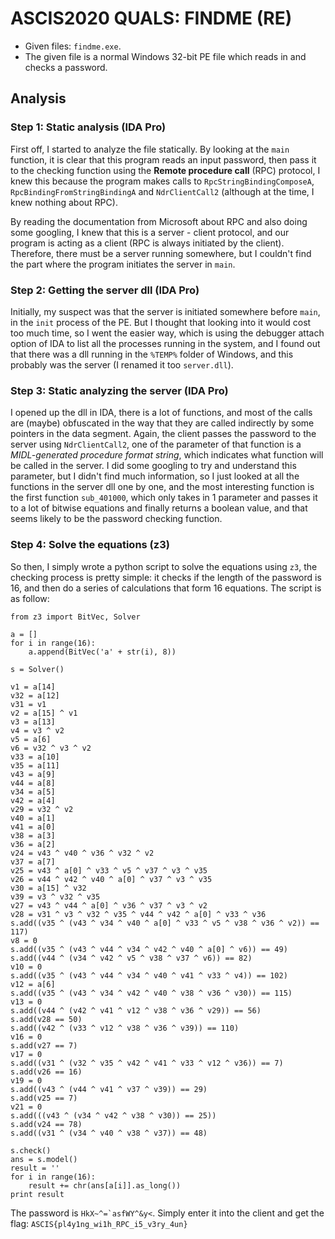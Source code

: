# ASCIS2020 QUALS: FINDME (RE)
- Given files: `findme.exe`.
- The given file is a normal Windows 32-bit PE file which reads in and checks a password.
## Analysis

### Step 1: Static analysis (IDA Pro)
First off, I started to analyze the file statically. By looking at the `main` function, it is clear that this program reads an input password, then pass it to the checking function using the **Remote procedure call** (RPC) protocol, I knew this because the program makes calls to `RpcStringBindingComposeA`, `RpcBindingFromStringBindingA` and `NdrClientCall2` (although at the time, I knew nothing about RPC). 

By reading the documentation from Microsoft about RPC and also doing some googling, I knew that this is a server - client protocol, and our program is acting as a client (RPC is always initiated by the client). Therefore, there must be a server running somewhere, but I couldn't find the part where the program initiates the server in `main`.

### Step 2: Getting the server dll (IDA Pro)
Initially, my suspect was that the server is initiated somewhere before `main`, in the `init` process of the PE. But I thought that looking into it would cost too much time, so I went the easier way, which is using the debugger attach option of IDA to list all the processes running in the system, and I found out that there was a dll running in the `%TEMP%` folder of Windows, and this probably was the server (I renamed it too `server.dll`).

### Step 3: Static analyzing the server (IDA Pro)
I opened up the dll in IDA, there is a lot of functions, and most of the calls are (maybe) obfuscated in the way that they are called indirectly by some pointers in the data segment. Again, the client passes the password to the server using `NdrClientCall2`, one of the parameter of that function is a *MIDL-generated procedure format string*, which indicates what function will be called in the server. I did some googling to try and understand this parameter, but I didn't find much information, so I just looked at all the functions in the server dll one by one, and the most interesting function is the first function `sub_401000`, which only takes in 1 parameter and passes it to a lot of bitwise equations and finally returns a boolean value, and that seems likely to be the password checking function. 

### Step 4: Solve the equations (z3)
So then, I simply wrote a python script to solve the equations using `z3`, the checking process is pretty simple: it checks if the length of the password is 16, and then do a series of calculations that form 16 equations. The script is as follow:
```
from z3 import BitVec, Solver

a = []
for i in range(16):
	a.append(BitVec('a' + str(i), 8))

s = Solver()

v1 = a[14]
v32 = a[12]
v31 = v1
v2 = a[15] ^ v1
v3 = a[13]
v4 = v3 ^ v2
v5 = a[6]
v6 = v32 ^ v3 ^ v2
v33 = a[10]
v35 = a[11]
v43 = a[9]
v44 = a[8]
v34 = a[5]
v42 = a[4]
v29 = v32 ^ v2
v40 = a[1]
v41 = a[0]
v38 = a[3]
v36 = a[2]
v24 = v43 ^ v40 ^ v36 ^ v32 ^ v2
v37 = a[7]
v25 = v43 ^ a[0] ^ v33 ^ v5 ^ v37 ^ v3 ^ v35
v26 = v44 ^ v42 ^ v40 ^ a[0] ^ v37 ^ v3 ^ v35
v30 = a[15] ^ v32
v39 = v3 ^ v32 ^ v35
v27 = v43 ^ v44 ^ a[0] ^ v36 ^ v37 ^ v3 ^ v2
v28 = v31 ^ v3 ^ v32 ^ v35 ^ v44 ^ v42 ^ a[0] ^ v33 ^ v36
s.add((v35 ^ (v43 ^ v34 ^ v40 ^ a[0] ^ v33 ^ v5 ^ v38 ^ v36 ^ v2)) == 117)
v8 = 0
s.add((v35 ^ (v43 ^ v44 ^ v34 ^ v42 ^ v40 ^ a[0] ^ v6)) == 49)
s.add((v44 ^ (v34 ^ v42 ^ v5 ^ v38 ^ v37 ^ v6)) == 82)
v10 = 0
s.add((v35 ^ (v43 ^ v44 ^ v34 ^ v40 ^ v41 ^ v33 ^ v4)) == 102)
v12 = a[6]
s.add((v35 ^ (v43 ^ v34 ^ v42 ^ v40 ^ v38 ^ v36 ^ v30)) == 115)
v13 = 0
s.add((v44 ^ (v42 ^ v41 ^ v12 ^ v38 ^ v36 ^ v29)) == 56)
s.add(v28 == 50)
s.add((v42 ^ (v33 ^ v12 ^ v38 ^ v36 ^ v39)) == 110)
v16 = 0
s.add(v27 == 7)
v17 = 0
s.add((v31 ^ (v32 ^ v35 ^ v42 ^ v41 ^ v33 ^ v12 ^ v36)) == 7)
s.add(v26 == 16)
v19 = 0
s.add((v43 ^ (v44 ^ v41 ^ v37 ^ v39)) == 29)
s.add(v25 == 7)
v21 = 0
s.add(((v43 ^ (v34 ^ v42 ^ v38 ^ v30)) == 25))
s.add(v24 == 78)
s.add((v31 ^ (v34 ^ v40 ^ v38 ^ v37)) == 48)

s.check()
ans = s.model()
result = ''
for i in range(16):
	result += chr(ans[a[i]].as_long())
print result
```
The password is ``HkX~^=`asfWY^&y<``. Simply enter it into the client and get the flag: `ASCIS{pl4y1ng_wi1h_RPC_i5_v3ry_4un}`

